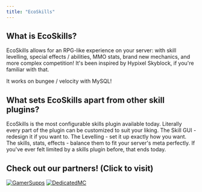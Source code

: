 ```yaml
---
title: "EcoSkills"
---
```


## What is EcoSkills?

EcoSkills allows for an RPG-like experience on your server: with skill levelling, special effects / abilities, MMO stats, brand new mechanics, and more complex competition! It's been inspired by Hypixel Skyblock, if you're familiar with that.

It works on bungee / velocity with MySQL!

## What sets EcoSkills apart from other skill plugins?

EcoSkills is the most configurable skills plugin available today. Literally every part of the plugin can be customized to suit your liking. The Skill GUI - redesign it if you want to. The Levelling - set it up exactly how you want. The skills, stats, effects - balance them to fit your server's meta perfectly. If you've ever felt limited by a skills plugin before, that ends today.

## Check out our partners! (Click to visit)

[![GamerSupps](https://i.imgur.com/7mFhlQO.png)](http://gamersupps.gg/discount/Auxilor?afmc=Auxilor)
[![DedicatedMC](https://i.imgur.com/x9aeH38.png)](https://dedimc.promo/Auxilor)